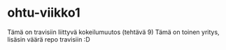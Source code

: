 # ohtu-viikko1

Tämä on travisiin liittyvä kokeilumuutos (tehtävä 9)
Tämä on toinen yritys, lisäsin väärä repo travisiin :D
